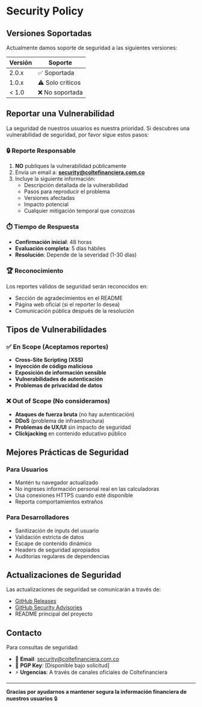# Security Policy

## Versiones Soportadas

Actualmente damos soporte de seguridad a las siguientes versiones:

| Versión | Soporte          |
| ------- | ---------------- |
| 2.0.x   | ✅ Soportada     |
| 1.0.x   | ⚠️ Solo críticos |
| < 1.0   | ❌ No soportada  |

## Reportar una Vulnerabilidad

La seguridad de nuestros usuarios es nuestra prioridad. Si descubres una vulnerabilidad de seguridad, por favor sigue estos pasos:

### 🔒 Reporte Responsable

1. **NO** publiques la vulnerabilidad públicamente
2. Envía un email a: **security@coltefinanciera.com.co**
3. Incluye la siguiente información:
   - Descripción detallada de la vulnerabilidad
   - Pasos para reproducir el problema
   - Versiones afectadas
   - Impacto potencial
   - Cualquier mitigación temporal que conozcas

### ⏱️ Tiempo de Respuesta

- **Confirmación inicial**: 48 horas
- **Evaluación completa**: 5 días hábiles
- **Resolución**: Depende de la severidad (1-30 días)

### 🏆 Reconocimiento

Los reportes válidos de seguridad serán reconocidos en:
- Sección de agradecimientos en el README
- Página web oficial (si el reporter lo desea)
- Comunicación pública después de la resolución

## Tipos de Vulnerabilidades

### ✅ En Scope (Aceptamos reportes)

- **Cross-Site Scripting (XSS)**
- **Inyección de código malicioso**
- **Exposición de información sensible**
- **Vulnerabilidades de autenticación**
- **Problemas de privacidad de datos**

### ❌ Out of Scope (No consideramos)

- **Ataques de fuerza bruta** (no hay autenticación)
- **DDoS** (problema de infraestructura)
- **Problemas de UX/UI** sin impacto de seguridad
- **Clickjacking** en contenido educativo público

## Mejores Prácticas de Seguridad

### Para Usuarios
- Mantén tu navegador actualizado
- No ingreses información personal real en las calculadoras
- Usa conexiones HTTPS cuando esté disponible
- Reporta comportamientos extraños

### Para Desarrolladores
- Sanitización de inputs del usuario
- Validación estricta de datos
- Escape de contenido dinámico
- Headers de seguridad apropiados
- Auditorías regulares de dependencias

## Actualizaciones de Seguridad

Las actualizaciones de seguridad se comunicarán a través de:
- [GitHub Releases](https://github.com/tu-usuario/planificacion-jubilacion/releases)
- [GitHub Security Advisories](https://github.com/tu-usuario/planificacion-jubilacion/security/advisories)
- README principal del proyecto

## Contacto

Para consultas de seguridad:
- 📧 **Email**: security@coltefinanciera.com.co
- 🔐 **PGP Key**: [Disponible bajo solicitud]
- ⚡ **Urgencias**: A través de canales oficiales de Coltefinanciera

---

**Gracias por ayudarnos a mantener segura la información financiera de nuestros usuarios** 🔒
